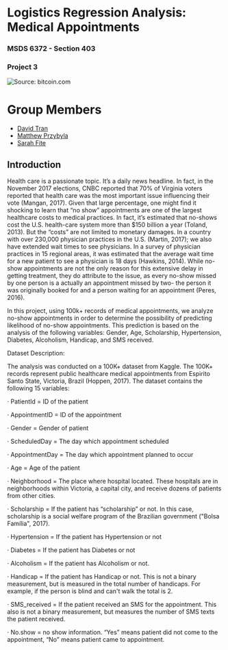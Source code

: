 # Logistics Regression Analysis: Medical Appointments
### MSDS 6372 - Section 403
### Project 3

![Source: bitcoin.com](https://dusknews.files.wordpress.com/2016/07/mildred-doctor-appointment-wait-times-ftr.jpg)

# <a name="team-members"></a> Group Members 
* [David Tran](https://github.com/davidtran20)
* [Matthew Przybyla](https://github.com/mprzybyla123)
* [Sarah Fite](https://www.google.com/)


## Introduction

Health care is a passionate topic. It’s a daily news headline. In fact, in the November 2017 elections, CNBC reported that 70% of Virginia voters reported that health care was the most important issue influencing their vote (Mangan, 2017). Given that large percentage, one might find it shocking to learn that “no show” appointments are one of the largest healthcare costs to medical practices. In fact, it’s estimated that no-shows cost the U.S. health-care system more than $150 billion a year (Toland, 2013). But the “costs” are not limited to monetary damages. In a country with over 230,000 physician practices in the U.S. (Martin, 2017); we also have extended wait times to see physicians. In a survey of physician practices in 15 regional areas, it was estimated that the average wait time for a new patient to see a physician is 18 days (Hawkins, 2014). While no-show appointments are not the only reason for this extensive delay in getting treatment, they do attribute to the issue, as every no-show missed by one person is a actually an appointment missed by two- the person it was originally booked for and a person waiting for an appointment (Peres, 2016).

In this project, using 100k+ records of medical appointments, we analyze no-show appointments in order to determine the possibility of predicting likelihood of no-show appointments. This prediction is based on the analysis of the following variables: Gender, Age, Scholarship, Hypertension, Diabetes, Alcoholism, Handicap, and SMS received.

Dataset Description:

The analysis was conducted on a 100K+ dataset from Kaggle. The 100K+ records represent public healthcare medical appointments from Espirito Santo State, Victoria, Brazil (Hoppen, 2017). The dataset contains the following 15 variables:

· PatientId = ID of the patient

· AppointmentID = ID of the appointment

· Gender = Gender of patient

· ScheduledDay = The day which appointment scheduled

· AppointmentDay = The day which appointment planned to occur

· Age = Age of the patient

· Neighborhood = The place where hospital located. These hospitals are in neighborhoods within Victoria, a capital city, and receive dozens of patients from other cities.

· Scholarship = If the patient has “scholarship” or not. In this case, scholarship is a social welfare program of the Brazilian government ("Bolsa Família", 2017).

· Hypertension = If the patient has Hypertension or not

· Diabetes = If the patient has Diabetes or not

· Alcoholism = If the patient has Alcoholism or not. 

· Handicap = If the patient has Handicap or not. This is not a binary measurement, but is measured in the total number of handicaps. For example, if the person is blind and can't walk the total is 2.

· SMS_received = If the patient received an SMS for the appointment. This also is not a binary measurement, but measures the number of SMS texts the patient received.

· No.show = no show information. “Yes” means patient did not come to the appointment, “No” means patient came to appointment.
